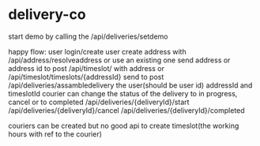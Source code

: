 # delivery-co

start demo by calling the /api/deliveries/setdemo

happy flow:
user login/create user
create address with /api/address/resolveaddress or use an existing one
send address or address id to post /api/timeslot/ with address or /api/timeslot/timeslots/{addressId}
send to post /api/deliveries/assambledelivery the user(should be user id) addressId and timeslotId
courier can change the status of the delivery to in progress, cancel or to completed /api/deliveries/{deliveryId}/start /api/deliveries/{deliveryId}/cancel /api/deliveries/{deliveryId}/completed

couriers can be created but no good api to create timeslot(the working hours with ref to the courier)
